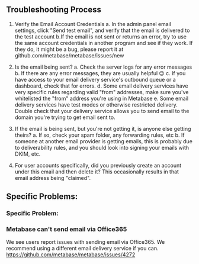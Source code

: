 

## Troubleshooting Process

1. Verify the Email Account Credentials
    a. In the admin panel email settings, click "Send test email", and verify that the email is delivered to the test account
    b.If the email is not sent or returns an error, try to use the same account credentials in another program and see if they work. If they do, it might be a bug, please report it at github.com/metabase/metabase/issues/new

2. Is the email being sent? 
    a. Check the server logs for any error messages
    b. If there are any error messages, they are usually helpful :wink:
    c. If you have access to your email delivery service's outbound queue or a dashboard, check that for errors. 
    d. Some email delivery services have very specific rules regarding valid "from" addresses, make sure you've whitelisted the "from" address you're using in Metabase
    e. Some email delivery services have test modes or otherwise restricted delivery. Double check that your delivery service allows you to send email to the domain you're trying to get email sent to.

3. If the email is being sent, but you're not getting it, is anyone else getting theirs?
    a. If so, check your spam folder, any forwarding rules, etc
    b. If someone at another email provider is getting emails, this is probably due to deliverability rules, and you should look into signing your emails with DKIM, etc.

4. For user accounts specifically, did you previously create an account under this email and then delete it? This occasionally results in that email address being "claimed".


## Specific Problems:

### Specific Problem:

###  Metabase can't send email via Office365

We see users report issues with sending email via Office365. We recommend using a different email delivery service if you can. 
https://github.com/metabase/metabase/issues/4272